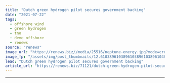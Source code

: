 ```yaml
---
title: "Dutch green hydrogen pilot secures government backing"
date: "2021-07-22"
tags: 
  - offshore wind
  - green hydrogen
  - tno
  - deme offshore
  - renews
source: "renews"
image_url: "https://renews.biz//media/25516/neptune-energy.jpg?mode=crop&width=770&heightratio=0.6103896103896103896103896104&slimmage=true"
image_fp: "/assets/img/post_thumbnails/12.6103896103896103896103896104&slimmage=true"
lead: "Dutch green hydrogen pilot secures government backing"
article_url: "https://renews.biz/71121/dutch-green-hydrogen-pilot-secures-government-backing/"
---
```


---
